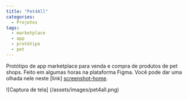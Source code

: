 ```yaml
---
title: "Pet4All"
categories:
  - Projetos
tags:
  - marketplace
  - app
  - protótipo
  - pet
---
```


Protótipo de app marketplace para venda e compra de produtos de pet shops. Feito em algumas horas na plataforma Figma. Você pode dar uma olhada nele neste [link] [screenshot-home].

![Captura de tela] (/assets/images/pet4all.png)

[screenshot-home]: https://www.figma.com/proto/JS5Bh4JzWfnLLjCKEkeJ6RJR/Pet4All?node-id=3%3A2&scaling=scale-down
